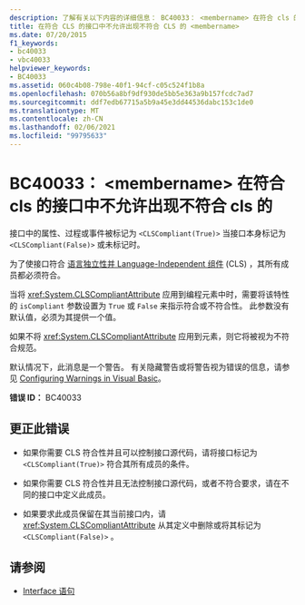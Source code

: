 ```yaml
---
description: 了解有关以下内容的详细信息： BC40033： <membername> 在符合 cls 的接口中不允许出现不符合 cls 的
title: 在符合 CLS 的接口中不允许出现不符合 CLS 的 <membername>
ms.date: 07/20/2015
f1_keywords:
- bc40033
- vbc40033
helpviewer_keywords:
- BC40033
ms.assetid: 060c4b08-798e-40f1-94cf-c05c524f1b8a
ms.openlocfilehash: 070b56a8bf9df930de5bb5e363a9b157fcdc7ad7
ms.sourcegitcommit: ddf7edb67715a5b9a45e3dd44536dabc153c1de0
ms.translationtype: MT
ms.contentlocale: zh-CN
ms.lasthandoff: 02/06/2021
ms.locfileid: "99795633"
---
```

# <a name="bc40033-non-cls-compliant-membername-is-not-allowed-in-a-cls-compliant-interface"></a>BC40033： \<membername> 在符合 cls 的接口中不允许出现不符合 cls 的

接口中的属性、过程或事件被标记为 `<CLSCompliant(True)>` 当接口本身标记为 `<CLSCompliant(False)>` 或未标记时。

 为了使接口符合 [语言独立性并 Language-Independent 组件](../../../standard/language-independence-and-language-independent-components.md) (CLS) ，其所有成员都必须符合。

 当将 <xref:System.CLSCompliantAttribute> 应用到编程元素中时，需要将该特性的 `isCompliant` 参数设置为 `True` 或 `False` 来指示符合或不符合性。 此参数没有默认值，必须为其提供一个值。

 如果不将 <xref:System.CLSCompliantAttribute> 应用到元素，则它将被视为不符合规范。

 默认情况下，此消息是一个警告。 有关隐藏警告或将警告视为错误的信息，请参见 [Configuring Warnings in Visual Basic](/visualstudio/ide/configuring-warnings-in-visual-basic)。

 **错误 ID：** BC40033

## <a name="to-correct-this-error"></a>更正此错误

- 如果你需要 CLS 符合性并且可以控制接口源代码，请将接口标记为 `<CLSCompliant(True)>` 符合其所有成员的条件。

- 如果你需要 CLS 符合性并且无法控制接口源代码，或者不符合要求，请在不同的接口中定义此成员。

- 如果要求此成员保留在其当前接口内，请 <xref:System.CLSCompliantAttribute> 从其定义中删除或将其标记为 `<CLSCompliant(False)>` 。

## <a name="see-also"></a>请参阅

- [Interface 语句](../statements/interface-statement.md)
